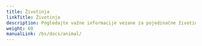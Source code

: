 ```yaml
---
title: Životinja
linkTitle: Životinja
description: Pogledajte važne informacije vezane za pojedinačne životinje
weight: 60
manualLink: /bs/docs/animal/
---
```

<script>
  window.location.href = "/bs/docs/animal/";
</script>
